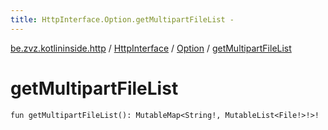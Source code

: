 ```yaml
---
title: HttpInterface.Option.getMultipartFileList - 
---
```


[be.zvz.kotlininside.http](../../index.html) / [HttpInterface](../index.html) / [Option](index.html) / [getMultipartFileList](./get-multipart-file-list.html)

# getMultipartFileList

`fun getMultipartFileList(): MutableMap<String!, MutableList<File!>!>!`